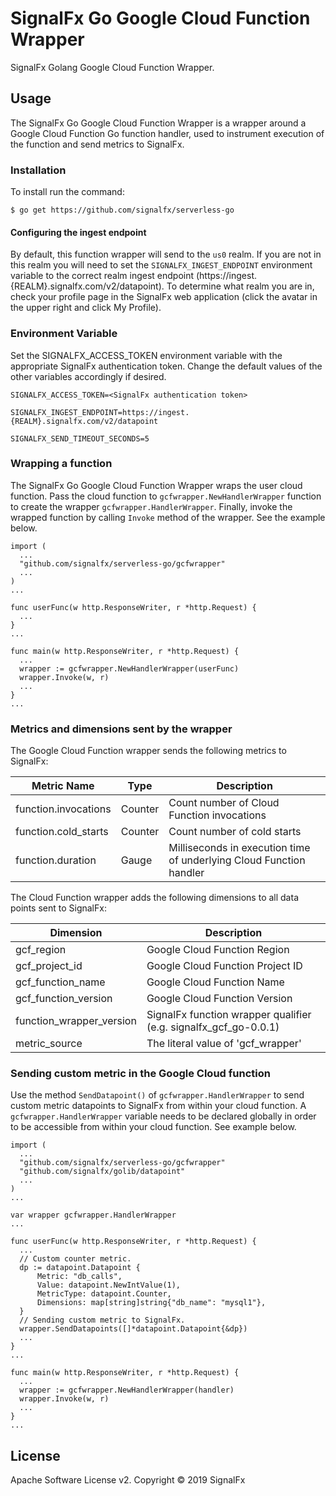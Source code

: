 # SignalFx Go Google Cloud Function Wrapper
SignalFx Golang Google Cloud Function Wrapper.

## Usage
The SignalFx Go Google Cloud Function Wrapper is a wrapper around a Google
Cloud Function Go function handler, used to instrument execution of the function
and send metrics to SignalFx.

### Installation
To install run the command:

`$ go get https://github.com/signalfx/serverless-go`

#### Configuring the ingest endpoint

By default, this function wrapper will send to the `us0` realm. If you are
not in this realm you will need to set the `SIGNALFX_INGEST_ENDPOINT` environment
variable to the correct realm ingest endpoint (https://ingest.{REALM}.signalfx.com/v2/datapoint).
To determine what realm you are in, check your profile page in the SignalFx
web application (click the avatar in the upper right and click My Profile).

### Environment Variable
Set the SIGNALFX_ACCESS_TOKEN environment variable with the appropriate SignalFx
authentication token. Change the default values of the other variables
accordingly if desired.

`SIGNALFX_ACCESS_TOKEN=<SignalFx authentication token>`

`SIGNALFX_INGEST_ENDPOINT=https://ingest.{REALM}.signalfx.com/v2/datapoint`

`SIGNALFX_SEND_TIMEOUT_SECONDS=5`

### Wrapping a function
The SignalFx Go Google Cloud Function Wrapper wraps the user cloud function.
Pass the cloud function to `gcfwrapper.NewHandlerWrapper` function to create the
wrapper `gcfwrapper.HandlerWrapper`. Finally, invoke the wrapped function by
calling `Invoke` method of the wrapper. See the example below.

```
import (
  ...
  "github.com/signalfx/serverless-go/gcfwrapper"
  ...
)
...

func userFunc(w http.ResponseWriter, r *http.Request) {
  ...  
}
...

func main(w http.ResponseWriter, r *http.Request) {
  ...
  wrapper := gcfwrapper.NewHandlerWrapper(userFunc)
  wrapper.Invoke(w, r)
  ...
}
...
```

### Metrics and dimensions sent by the wrapper
The Google Cloud Function wrapper sends the following metrics to SignalFx:

| Metric Name  | Type | Description |
| ------------- | ------------- | ---|
| function.invocations  | Counter  | Count number of Cloud Function invocations|
| function.cold_starts  | Counter  | Count number of cold starts|
| function.duration  | Gauge  | Milliseconds in execution time of underlying Cloud Function handler|

The Cloud Function wrapper adds the following dimensions to all data points sent to SignalFx:

| Dimension | Description |
| ------------- | ---|
| gcf_region  | Google Cloud Function Region  |
| gcf_project_id | Google Cloud Function Project ID  |
| gcf_function_name  | Google Cloud Function Name |
| gcf_function_version  | Google Cloud Function Version |=
| function_wrapper_version  | SignalFx function wrapper qualifier (e.g. signalfx_gcf_go-0.0.1) |
| metric_source | The literal value of 'gcf_wrapper' |


### Sending custom metric in the Google Cloud function
Use the method `SendDatapoint()` of `gcfwrapper.HandlerWrapper` to send custom metric
datapoints to SignalFx from within your cloud function. A `gcfwrapper.HandlerWrapper`
variable needs to be declared globally in order to be accessible from within
your cloud function. See example below.

```
import (
  ...
  "github.com/signalfx/serverless-go/gcfwrapper"
  "github.com/signalfx/golib/datapoint"
  ...
)
...

var wrapper gcfwrapper.HandlerWrapper
...

func userFunc(w http.ResponseWriter, r *http.Request) {
  ...
  // Custom counter metric.
  dp := datapoint.Datapoint {
      Metric: "db_calls",
      Value: datapoint.NewIntValue(1),
      MetricType: datapoint.Counter,
      Dimensions: map[string]string{"db_name": "mysql1"},
  }
  // Sending custom metric to SignalFx.
  wrapper.SendDatapoints([]*datapoint.Datapoint{&dp})
  ...
}
...

func main(w http.ResponseWriter, r *http.Request) {
  ...
  wrapper := gcfwrapper.NewHandlerWrapper(handler)
  wrapper.Invoke(w, r)
  ...
}
...
```

## License

Apache Software License v2. Copyright © 2019 SignalFx
